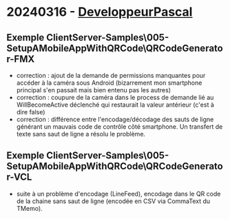 # 20240316 - [DeveloppeurPascal](https://github.com/DeveloppeurPascal)

## Exemple ClientServer-Samples\005-SetupAMobileAppWithQRCode\QRCodeGenerator-FMX

* correction : ajout de la demande de permissions manquantes pour accéder à la caméra sous Android (bizarrement mon smartphone principal s'en passait mais bien entenu pas les autres)
* correction : coupure de la caméra dans le process de demande lié au WillBecomeActive déclenché qui restaurait la valeur antérieur (c'est à dire false)
* correction : différence entre l'encodage/décodage des sauts de ligne générant un mauvais code de contrôle côté smartphone. Un transfert de texte sans saut de ligne a résolu le problème.

## Exemple ClientServer-Samples\005-SetupAMobileAppWithQRCode\QRCodeGenerator-VCL

* suite à un problème d'encodage (LineFeed), encodage dans le QR code de la chaine sans saut de ligne (encodée en CSV via CommaText du TMemo).
